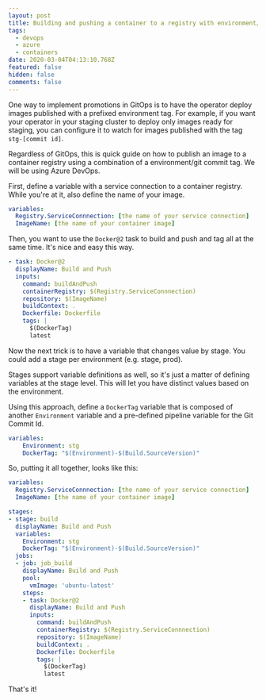 ```yaml
---
layout: post
title: Building and pushing a container to a registry with environment/git commit tag
tags:
  - devops
  - azure
  - containers
date: 2020-03-04T04:13:10.768Z
featured: false
hidden: false
comments: false
---
```

One way to implement promotions in GitOps is to have the operator deploy images published with a prefixed environment tag. For example, if you want your operator in your staging cluster to deploy only images ready for staging, you can configure it to watch for images published with the tag `stg-[commit id]`.

Regardless of GitOps, this is quick guide on how to publish an image to a container registry using a combination of a environment/git commit tag. We will be using Azure DevOps.

<!--more-->

First, define a variable with a service connection to a container registry. While you're at it, also define the name of your image.

```yaml
variables: 
  Registry.ServiceConnnection: [the name of your service connection]
  ImageName: [the name of your container image]
```

Then, you want to use the `Docker@2` task to build and push and tag all at the same time. It's nice and easy this way. 

```yaml
- task: Docker@2
  displayName: Build and Push
  inputs:
    command: buildAndPush
    containerRegistry: $(Registry.ServiceConnnection)
    repository: $(ImageName)
    buildContext: .
    Dockerfile: Dockerfile
    tags: |
      $(DockerTag)
      latest
```

Now the next trick is to have a variable that changes value by stage. You could add a stage per environment (e.g. stage, prod). 

Stages support variable definitions as well, so it's just a matter of defining variables at the stage level. This will let you have distinct values based on the environment. 

Using this approach, define a `DockerTag` variable that is composed of another `Environment` variable and a pre-defined pipeline variable for the Git Commit Id.

``` yaml
variables: 
    Environment: stg
    DockerTag: "$(Environment)-$(Build.SourceVersion)"
```

So, putting it all together, looks like this:

```yaml
variables: 
  Registry.ServiceConnnection: [the name of your service connection]
  ImageName: [the name of your container image]

stages:
- stage: build
  displayName: Build and Push
  variables: 
    Environment: stg
    DockerTag: "$(Environment)-$(Build.SourceVersion)"
  jobs:  
  - job: job_build
    displayName: Build and Push
    pool:
      vmImage: 'ubuntu-latest'
    steps:
    - task: Docker@2
      displayName: Build and Push
      inputs:
        command: buildAndPush
        containerRegistry: $(Registry.ServiceConnnection)
        repository: $(ImageName)
        buildContext: .
        Dockerfile: Dockerfile
        tags: |
          $(DockerTag)
          latest
```

That's it!